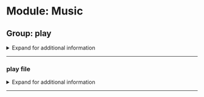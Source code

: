 # Module: Music

## Group: play
<details><summary markdown='span'>Expand for additional information</summary><p>

*Commands for playing music. Group call plays given URL or searches YouTube for given query and plays the first result.*

**Owner-only.**

**Requires bot permissions:**
`Speak, Use voice chat`

**Aliases:**
`music, p`

**Overload 1:**

`[URL]` : *URL to play.*

**Overload 0:**

`[string...]` : *YouTube search query.*

**Examples:**

```xml
!play https://www.youtube.com/watch?v=dQw4w9WgXcQ
!play what is love?
```
</p></details>

---

### play file
<details><summary markdown='span'>Expand for additional information</summary><p>

*Plays an audio file from the server filesystem.*

**Owner-only.**

**Requires bot permissions:**
`Speak, Use voice chat`

**Aliases:**
`f`

**Arguments:**

`[string...]` : *Full path to the file to play.*

**Examples:**

```xml
!play file test.mp3
```
</p></details>

---

